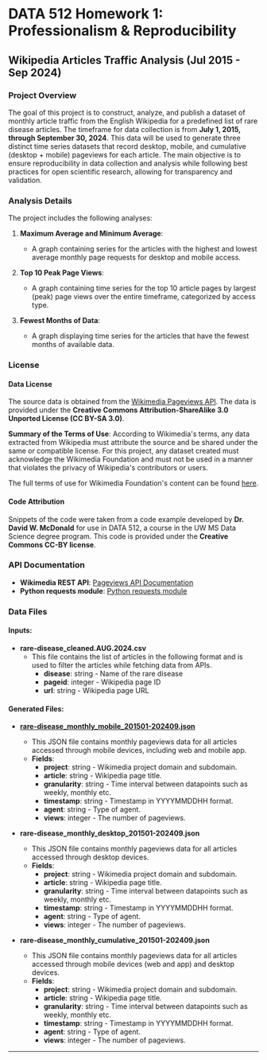 # DATA 512 Homework 1: Professionalism & Reproducibility

## Wikipedia Articles Traffic Analysis (Jul 2015 - Sep 2024)

### Project Overview

The goal of this project is to construct, analyze, and publish a dataset of monthly article traffic from the English Wikipedia for a predefined list of rare disease articles. The timeframe for data collection is from **July 1, 2015, through September 30, 2024**. This data will be used to generate three distinct time series datasets that record desktop, mobile, and cumulative (desktop + mobile) pageviews for each article. The main objective is to ensure reproducibility in data collection and analysis while following best practices for open scientific research, allowing for transparency and validation.

### Analysis Details

The project includes the following analyses:

1. **Maximum Average and Minimum Average**:
   - A graph containing series for the articles with the highest and lowest average monthly page requests for desktop and mobile access.
  
2. **Top 10 Peak Page Views**:
   - A graph containing time series for the top 10 article pages by largest (peak) page views over the entire timeframe, categorized by access type.
  
3. **Fewest Months of Data**:
   - A graph displaying time series for the articles that have the fewest months of available data.

### License

#### Data License
The source data is obtained from the [Wikimedia Pageviews API](https://wikimedia.org/api/rest_v1/). The data is provided under the **Creative Commons Attribution-ShareAlike 3.0 Unported License (CC BY-SA 3.0)**.

**Summary of the Terms of Use**:
According to Wikimedia's terms, any data extracted from Wikipedia must attribute the source and be shared under the same or compatible license. For this project, any dataset created must acknowledge the Wikimedia Foundation and must not be used in a manner that violates the privacy of Wikipedia's contributors or users.

The full terms of use for Wikimedia Foundation's content can be found [here](https://foundation.wikimedia.org/wiki/Terms_of_use).

#### Code Attribution

Snippets of the code were taken from a code example developed by **Dr. David W. McDonald** for use in DATA 512, a course in the UW MS Data Science degree program. This code is provided under the **Creative Commons CC-BY license**.

### API Documentation

- **Wikimedia REST API**: [Pageviews API Documentation](https://wikimedia.org/api/rest_v1/)
- **Python requests module**: [Python requests module](https://docs.python-requests.org/en/latest/)

### Data Files

#### Inputs:
- **rare-disease_cleaned.AUG.2024.csv**
  - This file contains the list of articles in the following format and is used to filter the articles while fetching data from APIs.
    - **disease**: string - Name of the rare disease
    - **pageid**: integer - Wikipedia page ID
    - **url**: string - Wikipedia page URL

#### Generated Files:
- **[rare-disease_monthly_mobile_201501-202409.json](generated_datafiles%2Frare-disease_monthly_desktop_201501-202409.json)**
  - This JSON file contains monthly pageviews data for all articles accessed through mobile devices, including web and mobile app.
  - **Fields**:
    - **project**: string - Wikimedia project domain and subdomain.
    - **article**: string - Wikipedia page title.
    - **granularity**: string - Time interval between datapoints such as weekly, monthly etc.
    - **timestamp**: string - Timestamp in YYYYMMDDHH format.
    - **agent**: string -  Type of agent.
    - **views**: integer - The number of pageviews.

- **rare-disease_monthly_desktop_201501-202409.json**
  - This JSON file contains monthly pageviews data for all articles accessed through desktop devices.
  - **Fields**:
    - **project**: string - Wikimedia project domain and subdomain.
    - **article**: string - Wikipedia page title.
    - **granularity**: string - Time interval between datapoints such as weekly, monthly etc.
    - **timestamp**: string - Timestamp in YYYYMMDDHH format.
    - **agent**: string -  Type of agent.
    - **views**: integer - The number of pageviews.

- **rare-disease_monthly_cumulative_201501-202409.json**
  - This JSON file contains monthly pageviews data for all articles accessed through mobile devices (web and app) and desktop devices.
  - **Fields**:
    - **project**: string - Wikimedia project domain and subdomain.
    - **article**: string - Wikipedia page title.
    - **granularity**: string - Time interval between datapoints such as weekly, monthly etc.
    - **timestamp**: string - Timestamp in YYYYMMDDHH format.
    - **agent**: string -  Type of agent.
    - **views**: integer - The number of pageviews.
---
